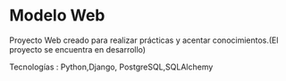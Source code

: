 # Modelo Web 
Proyecto Web creado para realizar prácticas y acentar conocimientos.(El proyecto se encuentra en desarrollo)

Tecnologías :
Python,Django, PostgreSQL,SQLAlchemy


